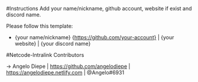 #Instructions
Add your name/nickname, github account, website if exist and discord name.

Please follow this template:
- {your name/nickname} {https://github.com/your-account} | {your website} | {your discord name}



#Netcode-Intralink Contributors

-> Angelo Diepe | https://github.com/angelodiepe | https://angelodiepe.netlify.com | @Angelo#6931
